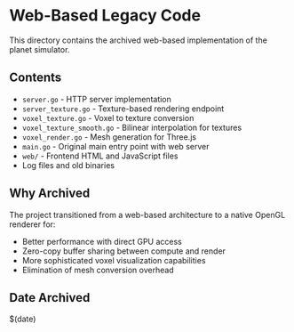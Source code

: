 # Web-Based Legacy Code

This directory contains the archived web-based implementation of the planet simulator.

## Contents

- `server.go` - HTTP server implementation
- `server_texture.go` - Texture-based rendering endpoint
- `voxel_texture.go` - Voxel to texture conversion
- `voxel_texture_smooth.go` - Bilinear interpolation for textures
- `voxel_render.go` - Mesh generation for Three.js
- `main.go` - Original main entry point with web server
- `web/` - Frontend HTML and JavaScript files
- Log files and old binaries

## Why Archived

The project transitioned from a web-based architecture to a native OpenGL renderer for:
- Better performance with direct GPU access
- Zero-copy buffer sharing between compute and render
- More sophisticated voxel visualization capabilities
- Elimination of mesh conversion overhead

## Date Archived

$(date)
